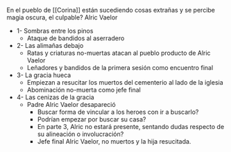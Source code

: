 En el pueblo de [[Corina]] están sucediendo cosas extrañas y se percibe magia oscura, el culpable? Alric Vaelor


- 1- Sombras entre los pinos
	- Ataque de bandidos al aserradero
- 2- Las alimañas debajo 
	- Ratas y criaturas no-muertas atacan al pueblo producto de Alric Vaelor
	- Leñadores y bandidos de la primera sesión como encuentro final
- 3- La gracia hueca 
	- Empiezan a resucitar los muertos del cementerio al lado de la iglesia
	- Abominación no-muerta como jefe final
- 4- Las cenizas de la gracia
	- Padre Alric Vaelor desapareció
		- Buscar forma de vincular a los heroes con ir a buscarlo?
		- Podrían empezar por buscar su casa?
		- En parte 3, Alric no estará presente, sentando dudas respecto de su alineación o involucración?
		- Jefe final Alric Vaelor, no muertos y la hija resucitada.